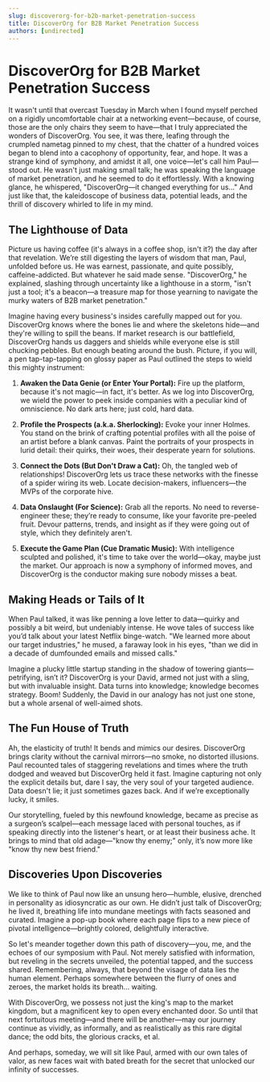```yaml
---
slug: discoverorg-for-b2b-market-penetration-success
title: DiscoverOrg for B2B Market Penetration Success
authors: [undirected]
---
```



# DiscoverOrg for B2B Market Penetration Success

It wasn't until that overcast Tuesday in March when I found myself perched on a rigidly uncomfortable chair at a networking event—because, of course, those are the only chairs they seem to have—that I truly appreciated the wonders of DiscoverOrg. You see, it was there, leafing through the crumpled nametag pinned to my chest, that the chatter of a hundred voices began to blend into a cacophony of opportunity, fear, and hope. It was a strange kind of symphony, and amidst it all, one voice—let's call him Paul—stood out. He wasn't just making small talk; he was speaking the language of market penetration, and he seemed to do it effortlessly. With a knowing glance, he whispered, "DiscoverOrg—it changed everything for us…" And just like that, the kaleidoscope of business data, potential leads, and the thrill of discovery whirled to life in my mind.

## The Lighthouse of Data

Picture us having coffee (it's always in a coffee shop, isn't it?) the day after that revelation. We’re still digesting the layers of wisdom that man, Paul, unfolded before us. He was earnest, passionate, and quite possibly, caffeine-addicted. But whatever he said made sense. "DiscoverOrg," he explained, slashing through uncertainty like a lighthouse in a storm, "isn't just a tool; it's a beacon—a treasure map for those yearning to navigate the murky waters of B2B market penetration."

Imagine having every business's insides carefully mapped out for you. DiscoverOrg knows where the bones lie and where the skeletons hide—and they're willing to spill the beans. If market research is our battlefield, DiscoverOrg hands us daggers and shields while everyone else is still chucking pebbles. But enough beating around the bush. Picture, if you will, a pen tap-tap-tapping on glossy paper as Paul outlined the steps to wield this mighty instrument:

1. **Awaken the Data Genie (or Enter Your Portal):** Fire up the platform, because it's not magic—in fact, it's better. As we log into DiscoverOrg, we wield the power to peek inside companies with a peculiar kind of omniscience. No dark arts here; just cold, hard data.

2. **Profile the Prospects (a.k.a. Sherlocking):** Evoke your inner Holmes. You stand on the brink of crafting potential profiles with all the poise of an artist before a blank canvas. Paint the portraits of your prospects in lurid detail: their quirks, their woes, their desperate yearn for solutions.

3. **Connect the Dots (But Don't Draw a Cat):** Oh, the tangled web of relationships! DiscoverOrg lets us trace these networks with the finesse of a spider wiring its web. Locate decision-makers, influencers—the MVPs of the corporate hive.

4. **Data Onslaught (For Science):** Grab all the reports. No need to reverse-engineer these; they’re ready to consume, like your favorite pre-peeled fruit. Devour patterns, trends, and insight as if they were going out of style, which they definitely aren't.

5. **Execute the Game Plan (Cue Dramatic Music):** With intelligence sculpted and polished, it's time to take over the world—okay, maybe just the market. Our approach is now a symphony of informed moves, and DiscoverOrg is the conductor making sure nobody misses a beat.

## Making Heads or Tails of It

When Paul talked, it was like penning a love letter to data—quirky and possibly a bit weird, but undeniably intense. He wove tales of success like you’d talk about your latest Netflix binge-watch. "We learned more about our target industries," he mused, a faraway look in his eyes, "than we did in a decade of dumfounded emails and missed calls." 

Imagine a plucky little startup standing in the shadow of towering giants—petrifying, isn’t it? DiscoverOrg is your David, armed not just with a sling, but with invaluable insight. Data turns into knowledge; knowledge becomes strategy. Boom! Suddenly, the David in our analogy has not just one stone, but a whole arsenal of well-aimed shots.

## The Fun House of Truth

Ah, the elasticity of truth! It bends and mimics our desires. DiscoverOrg brings clarity without the carnival mirrors—no smoke, no distorted illusions. Paul recounted tales of staggering revelations and times where the truth dodged and weaved but DiscoverOrg held it fast. Imagine capturing not only the explicit details but, dare I say, the very soul of your targeted audience. Data doesn't lie; it just sometimes gazes back. And if we’re exceptionally lucky, it smiles. 

Our storytelling, fueled by this newfound knowledge, became as precise as a surgeon’s scalpel—each message laced with personal touches, as if speaking directly into the listener's heart, or at least their business ache. It brings to mind that old adage—"know thy enemy;" only, it’s now more like "know thy new best friend."

## Discoveries Upon Discoveries

We like to think of Paul now like an unsung hero—humble, elusive, drenched in personality as idiosyncratic as our own. He didn’t just talk of DiscoverOrg; he lived it, breathing life into mundane meetings with facts seasoned and curated. Imagine a pop-up book where each page flips to a new piece of pivotal intelligence—brightly colored, delightfully interactive.

So let's meander together down this path of discovery—you, me, and the echoes of our symposium with Paul. Not merely satisfied with information, but reveling in the secrets unveiled, the potential tapped, and the success shared. Remembering, always, that beyond the visage of data lies the human element. Perhaps somewhere between the flurry of ones and zeroes, the market holds its breath… waiting.

With DiscoverOrg, we possess not just the king's map to the market kingdom, but a magnificent key to open every enchanted door. So until that next fortuitous meeting—and there will be another—may our journey continue as vividly, as informally, and as realistically as this rare digital dance; the odd bits, the glorious cracks, et al.

And perhaps, someday, we will sit like Paul, armed with our own tales of valor, as new faces wait with bated breath for the secret that unlocked our infinity of successes.